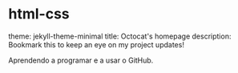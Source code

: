 # html-css
theme: jekyll-theme-minimal
title: Octocat's homepage
description: Bookmark this to keep an eye on my project updates!




Aprendendo a programar e a usar o GitHub.
